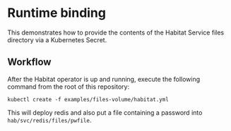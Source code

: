 # Runtime binding

This demonstrates how to provide the contents of the Habitat Service files directory via a Kubernetes Secret.


## Workflow

After the Habitat operator is up and running, execute the following command from the root of this repository:

```
kubectl create -f examples/files-volume/habitat.yml
```

This will deploy redis and also put a file containing a password into `hab/svc/redis/files/pwfile`.

